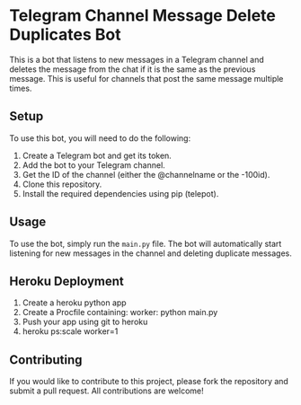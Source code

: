 # Telegram Channel Message Delete Duplicates Bot

This is a bot that listens to new messages in a Telegram channel and deletes the message from the chat if it is the same as the previous message. This is useful for channels that post the same message multiple times.

## Setup

To use this bot, you will need to do the following:

1. Create a Telegram bot and get its token.
2. Add the bot to your Telegram channel.
3. Get the ID of the channel (either the @channelname or the -100id).
4. Clone this repository.
5. Install the required dependencies using pip (telepot).

## Usage

To use the bot, simply run the `main.py` file. 
The bot will automatically start listening for new messages in the channel and deleting duplicate messages.

## Heroku Deployment
1. Create a heroku python app
2. Create a Procfile containing:
    worker: python main.py
3. Push your app using git to heroku
3. heroku ps:scale worker=1


## Contributing

If you would like to contribute to this project, please fork the repository and submit a pull request. All contributions are welcome!

